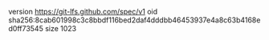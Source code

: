 version https://git-lfs.github.com/spec/v1
oid sha256:8cab601998c3c8bbdf116bed2daf4dddbb46453937e4a8c63b4168ed0ff73545
size 1023
